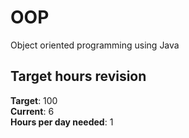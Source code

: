 # OOP
Object oriented programming using Java

## Target hours revision 
**Target**: 100 \
**Current**: 6\
**Hours per day needed**: 1 
